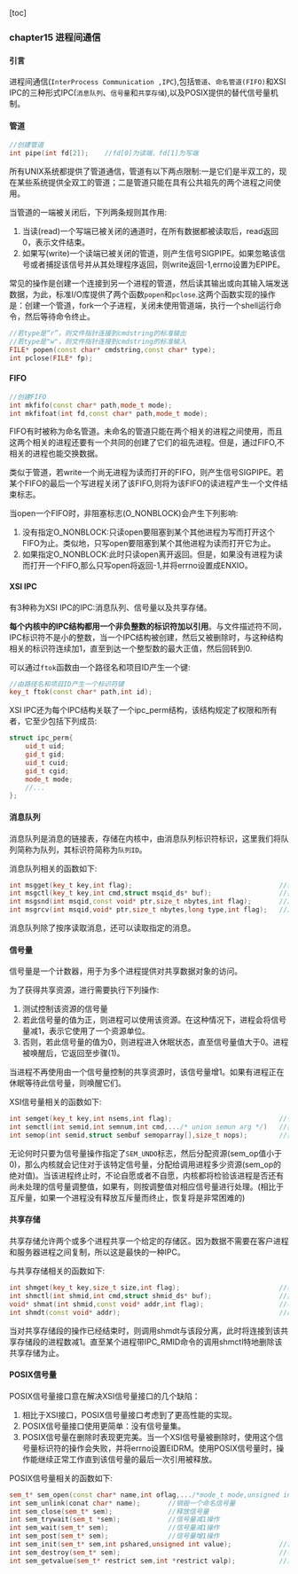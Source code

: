 [toc]

### chapter15 进程间通信

#### 引言

进程间通信(`InterProcess Communication ,IPC`),包括`管道`、`命名管道(FIFO)`和XSI IPC的三种形式IPC(`消息队列`、`信号量`和`共享存储`),以及POSIX提供的替代信号量机制。

#### 管道

```cpp
//创建管道
int pipe(int fd[2]);    //fd[0]为读端，fd[1]为写端
```

所有UNIX系统都提供了管道通信，管道有以下两点限制:一是它们是半双工的，现在某些系统提供全双工的管道；二是管道只能在具有公共祖先的两个进程之间使用。

当管道的一端被关闭后，下列两条规则其作用:

1. 当读(read)一个写端已被关闭的通道时，在所有数据都被读取后，read返回0，表示文件结束。
2. 如果写(write)一个读端已被关闭的管道，则产生信号SIGPIPE。如果忽略该信号或者捕捉该信号并从其处理程序返回，则write返回-1,errno设置为EPIPE。

常见的操作是创建一个连接到另一个进程的管道，然后读其输出或向其输入端发送数据，为此，标准I/O库提供了两个函数`popen`和`pclose`.这两个函数实现的操作是：创建一个管道，fork一个子进程，关闭未使用管道端，执行一个shell运行命令，然后等待命令终止。

```cpp
//若type是“r”，则文件指针连接到cmdstring的标准输出
//若type是"w"，则文件指针连接到cmdstring的标准输入
FILE* popen(const char* cmdstring,const char* type);
int pclose(FILE* fp);
```

#### FIFO

```cpp
//创建FIFO
int mkfifo(const char* path,mode_t mode);
int mkfifoat(int fd,const char* path,mode_t mode);
```

FIFO有时被称为命名管道。未命名的管道只能在两个相关的进程之间使用，而且这两个相关的进程还要有一个共同的创建了它们的祖先进程。但是，通过FIFO,不相关的进程也能交换数据。

类似于管道，若write一个尚无进程为读而打开的FIFO，则产生信号SIGPIPE。若某个FIFO的最后一个写进程关闭了该FIFO,则将为该FIFO的读进程产生一个文件结束标志。

当open一个FIFO时，非阻塞标志(O_NONBLOCK)会产生下列影响:

1. 没有指定O_NONBLOCK:只读open要阻塞到某个其他进程为写而打开这个FIFO为止。类似地，只写open要阻塞到某个其他进程为读而打开它为止。
2. 如果指定O_NONBLOCK:此时只读open离开返回。但是，如果没有进程为读而打开一个FIFO,那么只写open将返回-1,并将errno设置成ENXIO。

#### XSI IPC

有3种称为XSI IPC的IPC:消息队列、信号量以及共享存储。

**每个内核中的IPC结构都用一个非负整数的标识符加以引用**。与文件描述符不同，IPC标识符不是小的整数，当一个IPC结构被创建，然后又被删除时，与这种结构相关的标识符连续加1，直至到达一个整型数的最大正值，然后回转到0.

可以通过`ftok`函数由一个路径名和项目ID产生一个键:

```cpp
//由路径名和项目ID产生一个标识符键
key_t ftok(const char* path,int id);
```

XSI IPC还为每个IPC结构关联了一个ipc_perm结构，该结构规定了权限和所有者，它至少包括下列成员:

```cpp
struct ipc_perm{
    uid_t uid;
    gid_t gid;
    uid_t cuid;
    gid_t cgid;
    mode_t mode;
    //...
};
```

#### 消息队列

消息队列是消息的链接表，存储在内核中，由消息队列标识符标识，这里我们将队列简称为队列，其标识符简称为`队列ID`。

消息队列相关的函数如下:

```cpp
int msgget(key_t key,int flag);                                     //打开或创建队列,若成功，返回消息队列ID
int msgctl(key_t key,int cmd,struct msqid_ds* buf);                 //控制队列
int msgsnd(int msqid,const void* ptr,size_t nbytes,int flag);       //放数据到消息队列
int msgrcv(int msqid,void* ptr,size_t nbytes,long type,int flag);   //从队列中取消息
```

消息队列除了按序读取消息，还可以读取指定的消息。

#### 信号量

信号量是一个计数器，用于为多个进程提供对共享数据对象的访问。

为了获得共享资源，进行需要执行下列操作:

1. 测试控制该资源的信号量
2. 若此信号量的值为正，则进程可以使用该资源。在这种情况下，进程会将信号量减1，表示它使用了一个资源单位。
3. 否则，若此信号量的值为0，则进程进入休眠状态，直至信号量值大于0。进程被唤醒后，它返回至步骤(1)。

当进程不再使用由一个信号量控制的共享资源时，该信号量增1。如果有进程正在休眠等待此信号量，则唤醒它们。

XSI信号量相关的函数如下:

```cpp
int semget(key_t key,int nsems,int flag);                           //引用或创建一个信号量集
int semctl(int semid,int semnum,int cmd,.../* union semun arg */)   //控制信号量
int semop(int semid,struct sembuf semoparray[],size_t nops);        //操作信号量
```

无论何时只要为信号量操作指定了`SEM_UNDO`标志，然后分配资源(sem_op值小于0)，那么内核就会记住对于该特定信号量，分配给调用进程多少资源(sem_op的绝对值)。当该进程终止时，不论自愿或者不自愿，内核都将检验该进程是否还有尚未处理的信号量调整值，如果有，则按调整值对相应信号量进行处理。(相比于互斥量，如果一个进程没有释放互斥量而终止，恢复将是非常困难的)

#### 共享存储

共享存储允许两个或多个进程共享一个给定的存储区。因为数据不需要在客户进程和服务器进程之间复制，所以这是最快的一种IPC。

与共享存储相关的函数如下:

```cpp
int shmget(key_t key,size_t size,int flag);                         //获得一个共享存储,若成功，返回共享存储ID
int shmctl(int shmid,int cmd,struct shmid_ds* buf);                 //控制共享存储
void* shmat(int shmid,const void* addr,int flag);                   //将共享存储连接到进程的地址空间
int shmdt(const void* addr);                                        //断开与共享存储的连接
```

当对共享存储段的操作已经结束时，则调用shmdt与该段分离，此时将连接到该共享存储段的进程数减1。直至某个进程带IPC_RMID命令的调用shmctl特地删除该共享存储为止。

#### POSIX信号量

POSIX信号量接口意在解决XSI信号量接口的几个缺陷：

1. 相比于XSI接口，POSIX信号量接口考虑到了更高性能的实现。
2. POSIX信号量接口使用更简单：没有信号量集。
3. POSIX信号量在删除时表现更完美。当一个XSI信号量被删除时，使用这个信号量标识符的操作会失败，并将errno设置EIDRM。使用POSIX信号量时，操作能继续正常工作直到该信号量的最后一次引用被释放。

POSIX信号量相关的函数如下:

```cpp
sem_t* sem_open(const char* name,int oflag,.../*mode_t mode,unsigned int value */);         //创建或使用一个命令信号量，成功时返回指向信号量的指针
int sem_unlink(conat char* name);       //销毁一个命名信号量
int sem_close(sem_t* sem);              //释放信号量
int sem_trywait(sem_t *sem);            //信号量减1操作
int sem_wait(sem_t* sem);               //信号量减1操作
int sem_post(sem_t* sem);               //信号量增1操作
int sem_init(sem_t* sem,int pshared,unsigned int value);            //创建一个未命名的信号量
int sem_destroy(sem_t* sem);                                        //销毁一个未命名信号量
int sem_getvalue(sem_t* restrict sem,int *restrict valp);           //获取信号量值
```



